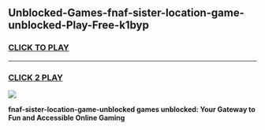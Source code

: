 
## Unblocked-Games-fnaf-sister-location-game-unblocked-Play-Free-k1byp
<h3>
<a href="https://premium76.site?title=fnaf-sister-location-game-unblocked&ref=20A">CLICK TO PLAY</a></h3>
<hr>

<h3>
<a href="https://premium76.site?title=fnaf-sister-location-game-unblocked&ref=20A">CLICK 2 PLAY</a>
  
</h3>

<a href="https://premium76.site?title=fnaf-sister-location-game-unblocked&ref=20A"><img src="https://clearcache.store/games.png"></a>


**fnaf-sister-location-game-unblocked games unblocked: Your Gateway to Fun and Accessible Online Gaming**
